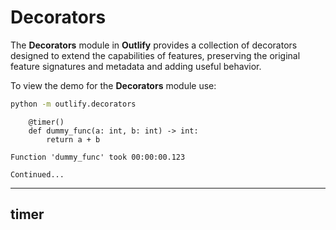 # Decorators

The **Decorators** module in **Outlify** provides a collection of decorators
designed to extend the capabilities of features, preserving the original
feature signatures and metadata and adding useful behavior.

To view the demo for the **Decorators** module use:

```sh
python -m outlify.decorators
```

<div class="result" markdown>

```
    @timer()
    def dummy_func(a: int, b: int) -> int:
        return a + b
    
Function 'dummy_func' took 00:00:00.123

Continued...
```

</div>

---

## timer